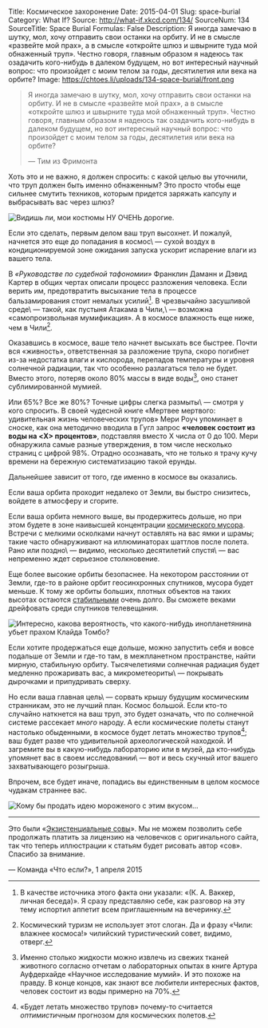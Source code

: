 Title: Космическое захоронение
Date: 2015-04-01
Slug: space-burial
Category: What If?
Source: http://what-if.xkcd.com/134/
SourceNum: 134
SourceTitle: Space Burial
Formulas: False
Description: Я иногда замечаю в шутку, мол, хочу отправить свои останки на орбиту. И не в смысле «развейте мой прах», а в смысле «откройте шлюз и швырните туда мой обнаженный труп». Честно говоря, главным образом я надеюсь так озадачить кого-нибудь в далеком будущем, но вот интересный научный вопрос: что произойдет с моим телом за годы, десятилетия или века на орбите?
Image: https://chtoes.li/uploads/134-space-burial/front.png

> Я иногда замечаю в шутку, мол, хочу отправить свои останки на орбиту. И не в смысле «развейте мой прах», а в смысле «откройте шлюз и швырните туда мой обнаженный труп». Честно говоря, главным образом я надеюсь так озадачить кого-нибудь в далеком будущем, но вот интересный научный вопрос: что произойдет с моим телом за годы, десятилетия или века на орбите?
>
> — Тим из Фримонта

Хоть это и не важно, я должен спросить: с какой целью вы уточнили, что труп должен быть именно обнаженным? Это просто чтобы еще сильнее смутить техников, которым придется заряжать капсулу и выбрасывать вас через шлюз?

![](/uploads/134-space-burial/naked_ru.png "Видишь ли, мои костюмы НУ ОЧЕНЬ дорогие.")

Если это сделать, первым делом ваш труп высохнет. И пожалуй, начнется это еще до попадания в космос\ — сухой воздух в кондиционируемой зоне ожидания запуска ускорит испарение влаги из вашего тела.

В *«Руководстве по судебной тафономии»* Франклин Даманн и Дэвид Картер в общих чертах описали процесс разложения человека. Если верить им, предотвратить высыхание тела в процессе бальзамирования стоит немалых усилий[^1]. В чрезвычайно засушливой среде\ — такой, как пустыня Атакама в Чили,\ — возможна «самопроизвольная мумификация». А в космосе влажность еще ниже, чем в Чили[^2].

[^1]: В качестве источника этого факта они указали: «(К. А. Ваккер, личная беседа)». Я сразу представляю себе, как разговор на эту тему испортил аппетит всем приглашенным на вечеринку.

[^2]: Космический туризм не использует этот слоган. Да и фразу «Чили: влажнее космоса!» чилийский туристический совет, видимо, отверг.

Оказавшись в космосе, ваше тело начнет высыхать все быстрее. Почти вся «живность», ответственная за разложение трупа, скоро погибнет из-за недостатка влаги и кислорода, перепадов температуры и уровня солнечной радиации, так что особенно разлагаться тело не будет. Вместо этого, потеряв около 80% массы в виде воды[^3], оно станет сублимированной мумией.

[^3]: Именно столько жидкости можно извлечь из свежих тканей животного согласно отчетам о лабораторных опытах в книге Артура Ауфдерхайде «Научное исследование мумий». И это похоже на правду. В конце концов, как знают все любители интересных фактов, человек состоит из воды примерно на 70%.

Или 65%? Все же 80%? Точные цифры слегка размыты\ — смотря у кого спросить. В своей чудесной книге «Мертвее мертвого: удивительная жизнь человеческих трупов» Мери Роуч упоминает в сноске, как она методично вводила в Гугл запрос **«человек состоит из воды на &lt;X> процентов»**, подставляя вместо X числа от 0 до 100. Мери обнаружила самые разные утверждения, в том числе несколько страниц с цифрой 98%. Отрадно осознавать, что не только я трачу кучу времени на бережную систематизацию такой ерунды.

Дальнейшее зависит от того, где именно в космосе вы оказались.

Если ваша орбита проходит недалеко от Земли, вы быстро снизитесь, войдете в атмосферу и сгорите.

Если ваша орбита немного выше, вы продержитесь дольше, но при этом будете в зоне наивысшей концентрации [космического мусора][1]. Встречи с мелкими осколками начнут оставлять на вас ямки и шрамы; такие часто обнаруживают на иллюминаторах шаттлов после полета. Рано или поздно\ — видимо, несколько десятилетий спустя\ — вас непременно ждет серьезное столкновение.

Еще более высокие орбиты безопаснее. На некотором расстоянии от Земли, где-то в районе орбит геосинхронных спутников, мусора будет меньше. К тому же орбиты больших, плотных объектов на таких высотах остаются [стабильными][2] очень долго. Вы сможете веками дрейфовать среди спутников телевещания.

![](/uploads/134-space-burial/hbo_ru.png "Интересно, какова вероятность, что какого-нибудь инопланетянина убьет прахом Клайда Томбо?")

Если хотите продержаться еще дольше, можно запустить себя и вовсе подальше от Земли и где-то там, в межпланетном пространстве, найти мирную, стабильную орбиту. Тысячелетиями солнечная радиация будет медленно прожаривать вас, а микрометеориты\ — покрывать дырочками и припудривать сверху.

Но если ваша главная цель\ — сорвать крышу будущим космическим странникам, это не лучший план. Космос большой. Если кто-то случайно наткнется на ваш труп, это будет означать, что по солнечной системе рассекает *много* народу. А если космические полеты станут настолько обыденными, в космосе будет летать множество трупов[^4]; ваш будет разве что удивительной археологической находкой. И загремите вы в какую-нибудь лабораторию или в музей, да кто-нибудь упомянет вас в своем исследовании\ — вот и весь скучный итог вашего захватывающего розыгрыша.

[^4]: «Будет летать множество трупов» почему-то считается *оптимистичным* прогнозом для космических полетов.

Впрочем, все будет иначе, попадись вы единственным в целом космосе чудакам страннее вас.

![](/uploads/134-space-burial/ice_ru.png "Кому бы продать идею мороженого с этим вкусом…")

[1]: http://commons.erau.edu/cgi/viewcontent.cgi?article=1000&context=stm "Лоретта Холл: «История космического мусора» (англ.)"

[2]: http://www.readcube.com/articles/10.1029%2F92JE00032?show_checkout=1 "Анализ орбитальных пертурбаций, воздействующих на объекты на орбитах вблизи Земной геосинхронной орбиты: ЖУРНАЛ ГЕОФИЗИЧЕСКИХ ИССЛЕДОВАНИЙ, том 97, выпуск E3, сс. 3845–3863, 25 марта 1992 (англ.)"

***

Это были «[Экзистенциальные совы](https://vk.com/existowls)». Мы не можем позволить себе продолжать платить за лицензию на человечков с оригинального сайта, так что теперь иллюстрации к статьям будет рисовать автор «сов». Спасибо за внимание.

— Команда «Что если?», 1 апреля 2015

